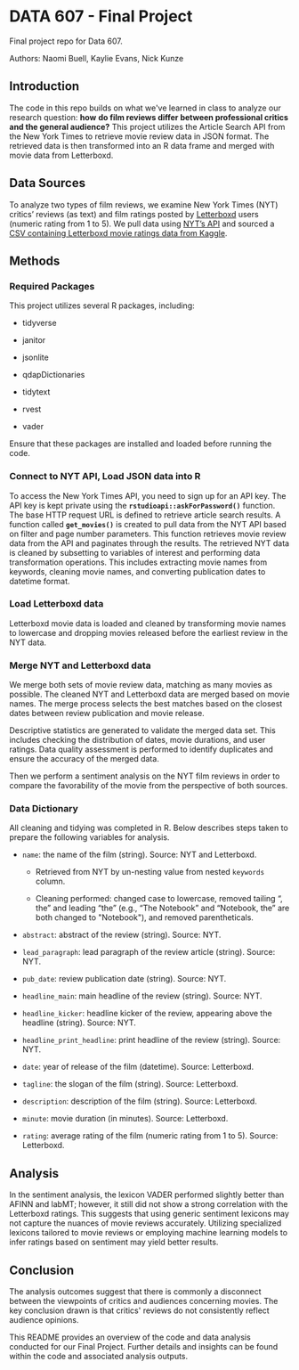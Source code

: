# DATA 607 - Final Project

Final project repo for Data 607.

Authors: Naomi Buell, Kaylie Evans, Nick Kunze

## Introduction

The code in this repo builds on what we've learned in class to analyze our research question: **how** **do film reviews differ between professional critics and the general audience?** This project utilizes the Article Search API from the New York Times to retrieve movie review data in JSON format. The retrieved data is then transformed into an R data frame and merged with movie data from Letterboxd.

## Data Sources

To analyze two types of film reviews, we examine New York Times (NYT) critics’ reviews (as text) and film ratings posted by [Letterboxd](https://letterboxd.com/) users (numeric rating from 1 to 5). We pull data using [NYT’s API](https://developer.nytimes.com/docs/movie-reviews-api/1/overview) and sourced a [CSV containing Letterboxd movie ratings data from Kaggle](https://www.kaggle.com/datasets/gsimonx37/letterboxd?select=movies.csv).

## Methods

### Required Packages

This project utilizes several R packages, including:

-   tidyverse

-   janitor

-   jsonlite

-   qdapDictionaries

-   tidytext

-   rvest

-   vader

Ensure that these packages are installed and loaded before running the code.

### Connect to NYT API, Load JSON data into R

To access the New York Times API, you need to sign up for an API key. The API key is kept private using the **`rstudioapi::askForPassword()`** function. The base HTTP request URL is defined to retrieve article search results. A function called **`get_movies()`** is created to pull data from the NYT API based on filter and page number parameters. This function retrieves movie review data from the API and paginates through the results. The retrieved NYT data is cleaned by subsetting to variables of interest and performing data transformation operations. This includes extracting movie names from keywords, cleaning movie names, and converting publication dates to datetime format.

### Load Letterboxd data

Letterboxd movie data is loaded and cleaned by transforming movie names to lowercase and dropping movies released before the earliest review in the NYT data.

### Merge NYT and Letterboxd data

We merge both sets of movie review data, matching as many movies as possible. The cleaned NYT and Letterboxd data are merged based on movie names. The merge process selects the best matches based on the closest dates between review publication and movie release.

Descriptive statistics are generated to validate the merged data set. This includes checking the distribution of dates, movie durations, and user ratings. Data quality assessment is performed to identify duplicates and ensure the accuracy of the merged data.

Then we perform a sentiment analysis on the NYT film reviews in order to compare the favorability of the movie from the perspective of both sources.

### Data Dictionary

All cleaning and tidying was completed in R. Below describes steps taken to prepare the following variables for analysis.

-   `name`: the name of the film (string). Source: NYT and Letterboxd.

    -   Retrieved from NYT by un-nesting value from nested `keywords` column.

    -   Cleaning performed: changed case to lowercase, removed tailing “, the” and leading “the” (e.g., “The Notebook” and “Notebook, the” are both changed to "Notebook"), and removed parentheticals.

-   `abstract`: abstract of the review (string). Source: NYT.

-   `lead_paragraph`: lead paragraph of the review article (string). Source: NYT.

-   `pub_date`: review publication date (string). Source: NYT.

-   `headline_main`: main headline of the review (string). Source: NYT.

-   `headline_kicker`: headline kicker of the review, appearing above the headline (string). Source: NYT.

-   `headline_print_headline`: print headline of the review (string). Source: NYT.

-   `date`: year of release of the film (datetime). Source: Letterboxd.

-   `tagline`: the slogan of the film (string). Source: Letterboxd.

-   `description`: description of the film (string). Source: Letterboxd.

-   `minute`: movie duration (in minutes). Source: Letterboxd.

-   `rating`: average rating of the film (numeric rating from 1 to 5). Source: Letterboxd.

## Analysis

In the sentiment analysis, the lexicon VADER performed slightly better than AFINN and labMT; however, it still did not show a strong correlation with the Letterboxd ratings. This suggests that using generic sentiment lexicons may not capture the nuances of movie reviews accurately. Utilizing specialized lexicons tailored to movie reviews or employing machine learning models to infer ratings based on sentiment may yield better results.

## Conclusion

The analysis outcomes suggest that there is commonly a disconnect between the viewpoints of critics and audiences concerning movies. The key conclusion drawn is that critics' reviews do not consistently reflect audience opinions.

This README provides an overview of the code and data analysis conducted for our Final Project. Further details and insights can be found within the code and associated analysis outputs.


